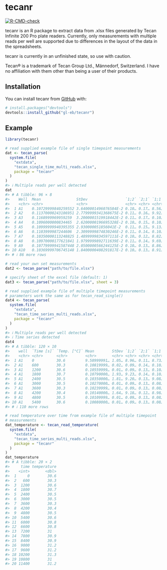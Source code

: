 
<!-- README.md is generated from README.Rmd. Please edit that file -->

# tecanr

<!-- badges: start -->

[![R-CMD-check](https://github.com/gl-eb/tecanr/actions/workflows/R-CMD-check.yaml/badge.svg)](https://github.com/gl-eb/tecanr/actions/workflows/R-CMD-check.yaml)
<!-- badges: end -->

tecanr is an R package to extract data from .xlsx files generated by
Tecan Infinite 200 Pro plate readers. Currently, only measurements with
multiple reads per well are supported due to differences in the layout
of the data in the spreadsheets.

tecanr is currently in an unfinished state, so use with caution.

Tecan® is a trademark of Tecan Group Ltd., Männedorf, Switzerland. I
have no affiliation with them other than being a user of their products.

## Installation

You can install tecanr from [GitHub](https://github.com/gl-eb/tecanr)
with:

``` r
# install.packages("devtools")
devtools::install_github("gl-eb/tecanr")
```

## Example

``` r
library(tecanr)
```

``` r
# read supplied example file of single timepoint measurements
dat <- tecan_parse(
  system.file(
    "extdata",
    "tecan_single_time_multi_reads.xlsx",
    package = "tecanr"
  )
)
#> ℹ Multiple reads per well detected
dat
#> # A tibble: 96 × 8
#>    Well  Mean                StDev                 `1;2` `2;1` `1;1` `0;1` `1;0`
#>    <chr> <chr>               <chr>                 <chr> <chr> <chr> <chr> <chr>
#>  1 A1    0.10729999840259552 3.6400001496076584E-2 0.10… 0.17… 8.56… 8.73… 8.65…
#>  2 A2    0.11370000243186951 2.7799999341368675E-2 0.11… 0.16… 9.92… 0.10… 8.88…
#>  3 A3    0.1168999969959259  3.2000001519918442E-2 0.11… 0.17… 0.10… 0.10… 8.99…
#>  4 A4    0.1096000000834465  2.6200000196695328E-2 0.10… 0.15… 0.10… 0.10… 8.78…
#>  5 A5    0.10999999940395355 2.930000051856041E-2  0.11… 0.15… 9.13… 9.98… 8.77…
#>  6 A6    0.1103999987244606  2.3099999874830246E-2 0.11… 0.14… 0.10… 9.79… 8.81…
#>  7 A7    0.10350000113248825 1.4899999834597111E-2 0.10… 0.12… 8.82… 0.10… 8.82…
#>  8 A8    0.10970000177621841 1.9799999892711639E-2 0.11… 0.14… 9.69… 0.10… 8.83…
#>  9 A9    0.10779999941587448 2.0500000566244125E-2 0.10… 0.13… 8.86… 0.12… 8.96…
#> 10 A10   0.10369999706745148 1.8400000408291817E-2 0.10… 0.13… 8.91… 0.10… 9.03…
#> # ℹ 86 more rows
```

``` r
# read your own set measurements
dat2 <- tecan_parse("path/to/file.xlsx")

# specify sheet of the excel file (default: 1)
dat3 <- tecan_parse("path/to/file.xlsx", sheet = 3)
```

``` r
# read supplied example file of multiple timepoint measurements
# parameters work the same as for tecan_read_single()
dat4 <- tecan_parse(
  system.file(
    "extdata",
    "tecan_time_series_multi_reads.xlsx",
    package = "tecanr"
  )
)
#> ℹ Multiple reads per well detected
#> ℹ Time series detected
dat4
#> # A tibble: 120 × 10
#>    well  `Time [s]` `Temp. [°C]` Mean        StDev `1;2` `2;1` `1;1` `0;1` `1;0`
#>    <chr> <chr>      <chr>        <chr>       <chr> <chr> <chr> <chr> <chr> <chr>
#>  1 A1    0          30.6         9.58999991… 1.05… 8.96… 0.11… 8.73… 9.01… 9.91…
#>  2 A1    600        30.3         0.10819999… 0.02… 0.09… 0.14… 0.10… 0.10… 0.09…
#>  3 A1    1200       30.6         0.10559999… 0.01… 0.09… 0.13… 0.10… 0.10… 0.09…
#>  4 A1    1800       30.7         0.10790000… 1.93… 9.23… 0.14… 0.10… 0.10… 9.52…
#>  5 A1    2400       30.5         0.10350000… 1.81… 9.20… 0.13… 9.08… 0.10… 9.52…
#>  6 A1    3000       30.5         0.10270000… 0.01… 0.09… 0.13… 0.08… 0.10… 0.09…
#>  7 A1    3600       30.3         0.10239999… 0.01… 0.09… 0.13… 0.08… 0.10… 0.09…
#>  8 A1    4200       30.4         0.10140000… 1.64… 9.18… 0.12… 8.98… 0.10… 9.40…
#>  9 A1    4800       30.5         0.10109999… 0.01… 0.09… 0.13… 0.08… 0.09… 0.09…
#> 10 A1    5400       30.6         0.10080000… 0.01… 0.09… 0.13… 0.08… 0.09… 0.09…
#> # ℹ 110 more rows
```

``` r
# read temperature over time from example file of multiple timepoint
# measurements
dat_temperature <- tecan_read_temperature(
  system.file(
    "extdata",
    "tecan_time_series_multi_reads.xlsx",
    package = "tecanr"
  )
)
dat_temperature
#> # A tibble: 20 × 2
#>     time temperature
#>    <int>       <dbl>
#>  1     0        30.6
#>  2   600        30.3
#>  3  1200        30.6
#>  4  1800        30.7
#>  5  2400        30.5
#>  6  3000        30.5
#>  7  3600        30.3
#>  8  4200        30.4
#>  9  4800        30.5
#> 10  5400        30.6
#> 11  6000        30.8
#> 12  6600        30.8
#> 13  7200        31  
#> 14  7800        30.9
#> 15  8400        30.9
#> 16  9000        31.2
#> 17  9600        31.2
#> 18 10200        31.3
#> 19 10800        31  
#> 20 11400        31.2
```
